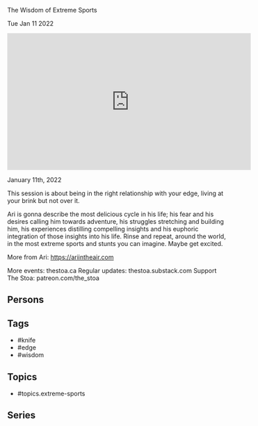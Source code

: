 

 The Wisdom of Extreme Sports

Tue Jan 11 2022

<iframe width="560" height="315" src="https://www.youtube.com/embed/z_kWBa-kpAU" title="Living at Your Knife’s Edge: The Wisdom of Extreme Sports w/ Ari in the Air" frameborder="0" allow="accelerometer; autoplay; clipboard-write; encrypted-media; gyroscope; picture-in-picture" allowfullscreen ></iframe>

January 11th, 2022

This session is about being in the right relationship with your edge, living at your brink but not over it.

Ari is gonna describe the most delicious cycle in his life; his fear and his desires calling him towards adventure, his struggles stretching and building him, his experiences distilling compelling insights and his euphoric integration of those insights into his life. Rinse and repeat, around the world, in the most extreme sports and stunts you can imagine. Maybe get excited.

More from Ari: https://ariintheair.com

More events: thestoa.ca
Regular updates: thestoa.substack.com
Support The Stoa: patreon.com/the_stoa

## Persons



## Tags

- #knife
- #edge
- #wisdom

## Topics

- #topics.extreme-sports

## Series



